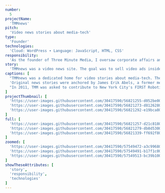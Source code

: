 ```yaml
---
number: 
  5
projectName: 
  'TMMnews'
pitch: 
  'Video news stories about media-tech'
type:
  'Founder'
technologies: 
  'Cloud: WordPress ∙ Language: JavaScript, HTML, CSS'
responsibility:
  'As the founder of Three Minute Media, I oversaw corporate affairs and platform development, including budgets, our product lead, and investor outreach.'
story:
  'TMMnews was a video news site. The goal was to sell video ads inside stories that were widely distributed by using online ad networks to buy lower-cost ad slots.'
captions: [
  "TMMnews was a dedicated home for video stories about media-tech. The site featured original videos, reporter's notes, and aggregated headlines from Daylife, a New York-based start-up.",
  'Original news stories were anchored by James Erik Abels, a former media reporter from Forbes and Mergermarket. Over 100 stories were produced, ranging from exclusives to news analyses.',
  "In 2011, TMM was asked to contribute to New York City's FIRST Robotics Competition. A team of ten media professionals volunteered to run a three-hour live Internet broadcast of the event."
]
projectThumbnail: [
  'https://user-images.githubusercontent.com/30417590/56821255-d052be00-681b-11e9-93d4-51c96d3413e2.png',
  'https://user-images.githubusercontent.com/30417590/56821273-d8126280-681b-11e9-98fc-b3f85c964a17.png',
  'https://user-images.githubusercontent.com/30417590/56821292-e19bca80-681b-11e9-9a3b-3792c98e31c3.png'
]
full: [
  'https://user-images.githubusercontent.com/30417590/56821257-d21c8180-681b-11e9-9507-c10972d82474.png',
  'https://user-images.githubusercontent.com/30417590/56821279-db0d5300-681b-11e9-9ea1-861afa45b95b.png',
  'https://user-images.githubusercontent.com/30417590/56821339-ff692f80-681b-11e9-9d6a-e9ecc0802d44.png'
]
zoomed: [
  'https://user-images.githubusercontent.com/30417590/57549472-a3c99680-7331-11e9-8f43-458bf8f39255.png',
  'https://user-images.githubusercontent.com/30417590/57549491-b17f1c00-7331-11e9-9345-32768b78d652.png',
  'https://user-images.githubusercontent.com/30417590/57549513-bc39b100-7331-11e9-886e-3b473660e926.png',
]
showTheseAttributes: [
  'story',
  'responsibility',
  'technologies'
]
---
```

